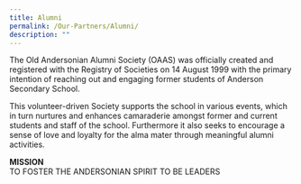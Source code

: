 ```yaml
---
title: Alumni
permalink: /Our-Partners/Alumni/
description: ""
---
```






The Old Andersonian Alumni Society (OAAS) was officially created and registered with the Registry of Societies on 14 August 1999 with the primary intention of reaching out and engaging former students of Anderson Secondary School.

This volunteer-driven Society supports the school in various events, which in turn nurtures and enhances camaraderie amongst former and current students and staff of the school. Furthermore it also seeks to encourage a sense of love and loyalty for the alma mater through meaningful alumni activities.


**MISSION**
<br>TO FOSTER THE ANDERSONIAN SPIRIT TO BE LEADERS